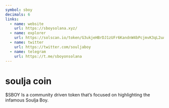 ```yaml
---
symbol: sboy
decimals: 6
links:
  - name: website
    url: https://sboysolana.xyz/
  - name: explorer
    url: https://solscan.io/token/G3ukjeHBrDJ1zUFr6KandnW4bPcjmvK3qL2uATRb3F63
  - name: twitter
    url: https://twitter.com/souljaboy
  - name: telegram
    url: https://t.me/sboyonsolana
---
```


# soulja coin

$SBOY Is a community driven token that’s focused on highlighting the infamous Soulja Boy.
